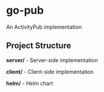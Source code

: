 # go-pub

An ActivityPub implementation

## Project Structure

 **server/** - Server-side implementation

 **client/** - Client-side implementation

 **helm/** - Helm chart
